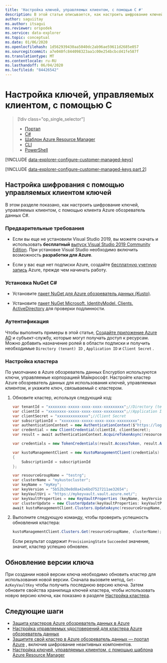 ```yaml
---
title: 'Настройка ключей, управляемых клиентом, с помощью C #'
description: В этой статье описывается, как настроить шифрование ключей, управляемых клиентом, на основе данных в Azure обозреватель данных.
author: saguiitay
ms.author: itsagui
ms.reviewer: orspodek
ms.service: data-explorer
ms.topic: conceptual
ms.date: 01/06/2020
ms.openlocfilehash: 1d562939430aa5040dc2ab96ae59611d2685e057
ms.sourcegitcommit: a7e040fc844098323aa1c00e254bcbcd41fe587f
ms.translationtype: MT
ms.contentlocale: ru-RU
ms.lasthandoff: 06/04/2020
ms.locfileid: "84426542"
---
```

# <a name="configure-customer-managed-keys-using-c"></a>Настройка ключей, управляемых клиентом, с помощью C #

> [!div class="op_single_selector"]
> * [Портал](customer-managed-keys-portal.md)
> * [C#](customer-managed-keys-csharp.md)
> * [Шаблон Azure Resource Manager](customer-managed-keys-resource-manager.md)
> * [CLI](customer-managed-keys-cli.md)
> * [PowerShell](customer-managed-keys-powershell.md)

[!INCLUDE [data-explorer-configure-customer-managed-keys](includes/data-explorer-configure-customer-managed-keys.md)]

[!INCLUDE [data-explorer-configure-customer-managed-keys part 2](includes/data-explorer-configure-customer-managed-keys-b.md)]

## <a name="configure-encryption-with-customer-managed-keys"></a>Настройка шифрования с помощью управляемых клиентом ключей

В этом разделе показано, как настроить шифрование ключей, управляемых клиентом, с помощью клиента Azure обозреватель данных C#. 

### <a name="prerequisites"></a>Предварительные требования

* Если вы еще не установили Visual Studio 2019, вы можете скачать и использовать **бесплатный** [выпуск Visual Studio 2019 Community Edition](https://www.visualstudio.com/downloads/). При установке Visual Studio необходимо включить возможность **разработки для Azure**.

* Если у вас еще нет подписки Azure, создайте [бесплатную учетную запись](https://azure.microsoft.com/free/) Azure, прежде чем начинать работу.

### <a name="install-c-nuget"></a>Установка NuGet C#

* Установите [пакет NuGet для Azure обозреватель данных (Kusto)](https://www.nuget.org/packages/Microsoft.Azure.Management.Kusto/).

* Установите [пакет NuGet Microsoft. IdentityModel. Clients. ActiveDirectory](https://www.nuget.org/packages/Microsoft.IdentityModel.Clients.ActiveDirectory/) для проверки подлинности.

### <a name="authentication"></a>Аутентификация

Чтобы выполнить примеры в этой статье, [Создайте приложение Azure AD](/azure/active-directory/develop/howto-create-service-principal-portal) и субъект-службу, которые могут получать доступ к ресурсам. Можно добавить назначение ролей в области подписки и получить необходимые `Directory (tenant) ID` , `Application ID` и `Client Secret` .

### <a name="configure-cluster"></a>Настройка кластера

По умолчанию в Azure обозреватель данных Encryption используются ключи, управляемые корпорацией Майкрософт. Настройте кластер Azure обозреватель данных для использования ключей, управляемых клиентом, и укажите ключ, связываемый с кластером.

1. Обновите кластер, используя следующий код:

    ```csharp
    var tenantId = "xxxxxxxx-xxxxx-xxxx-xxxx-xxxxxxxxx";//Directory (tenant) ID
    var clientId = "xxxxxxxx-xxxxx-xxxx-xxxx-xxxxxxxxx";//Application ID
    var clientSecret = "xxxxxxxxxxxxxx";//Client Secret
    var subscriptionId = "xxxxxxxx-xxxxx-xxxx-xxxx-xxxxxxxxx";
    var authenticationContext = new AuthenticationContext($"https://login.windows.net/{tenantId}");
    var credential = new ClientCredential(clientId, clientSecret);
    var result = await authenticationContext.AcquireTokenAsync(resource: "https://management.core.windows.net/", clientCredential: credential);

    var credentials = new TokenCredentials(result.AccessToken, result.AccessTokenType);

    var kustoManagementClient = new KustoManagementClient(credentials)
    {
        SubscriptionId = subscriptionId
    };

    var resourceGroupName = "testrg";
    var clusterName = "mykustocluster";
    var keyName = "myKey";
    var keyVersion = "5b52b20e8d8a42e6bd7527211ae32654";
    var keyVaultUri = "https://mykeyvault.vault.azure.net/";
    var keyVaultProperties = new KeyVaultProperties (keyName, keyVersion, keyVaultUri);
    var clusterUpdate = new ClusterUpdate(keyVaultProperties: keyVaultProperties);
    await kustoManagementClient.Clusters.UpdateAsync(resourceGroupName, clusterName, clusterUpdate);
    ```

1. Выполните следующую команду, чтобы проверить успешность обновления кластера:

    ```csharp
    kustoManagementClient.Clusters.Get(resourceGroupName, clusterName);
    ```

    Если результат содержит `ProvisioningState` `Succeeded` значение, значит, кластер успешно обновлен.

## <a name="update-the-key-version"></a>Обновление версии ключа

При создании новой версии ключа необходимо обновить кластер для использования новой версии. Сначала вызовите метод, `Get-AzKeyVaultKey` чтобы получить последнюю версию ключа. Затем обновите свойства хранилища ключей кластера, чтобы использовать новую версию ключа, как показано в разделе [Настройка кластера](#configure-cluster).

## <a name="next-steps"></a>Следующие шаги

* [Защита кластеров Azure обозреватель данных в Azure](security.md)
* [Настройка управляемых удостоверений для кластера Azure обозреватель данных](managed-identities.md)
* [Защитите свой кластер в Azure обозреватель данных — портал Azure](manage-cluster-security.md) , включив шифрование неактивных компонентов.
* [Настройка ключей, управляемых клиентом, с помощью шаблона Azure Resource Manager](customer-managed-keys-resource-manager.md)


